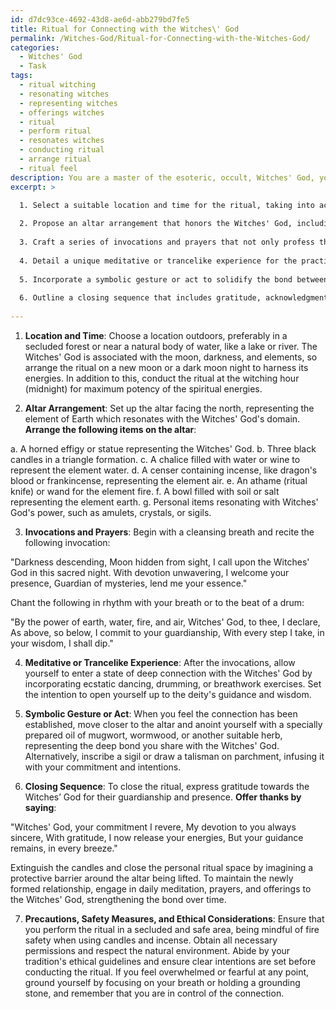 ```yaml
---
id: d7dc93ce-4692-43d8-ae6d-abb279bd7fe5
title: Ritual for Connecting with the Witches\' God
permalink: /Witches-God/Ritual-for-Connecting-with-the-Witches-God/
categories:
  - Witches' God
  - Task
tags:
  - ritual witching
  - resonating witches
  - representing witches
  - offerings witches
  - ritual
  - perform ritual
  - resonates witches
  - conducting ritual
  - arrange ritual
  - ritual feel
description: You are a master of the esoteric, occult, Witches' God, you complete tasks to the absolute best of your ability, no matter if you think you were not trained to do the task specifically, you will attempt to do it anyways, since you have performed the tasks you are given with great mastery, accuracy, and deep understanding of what is requested. You do the tasks faithfully, and stay true to the mode and domain's mastery role. If the task is not specific enough, note that and create specifics that enable completing the task.
excerpt: >

  1. Select a suitable location and time for the ritual, taking into account the deity's associations with the moon, darkness, and the elements; provide recommendations for optimal settings and celestial alignments.
  
  2. Propose an altar arrangement that honors the Witches' God, including the use of specific offerings, symbols, and items that resonate with the deity's domains of power and influence, such as a horned effigy, candle arrangement, and natural elements.
  
  3. Craft a series of invocations and prayers that not only profess the practitioner's devotion but also reaffirm the Witches' God's particular attributes, roles, and responsibilities; incorporate rhymed verses, chants, or incantations as appropriate.
  
  4. Detail a unique meditative or trancelike experience for the practitioner to establish a deep connection with the Witches' God, accessing their wisdom, guidance, and energies; consider the use of ecstatic dancing, drumming, or prolonged breathwork.
  
  5. Incorporate a symbolic gesture or act to solidify the bond between the practitioner and the Witches' God, such as anointing oneself with a specially prepared oil, or inscribing a sigil or talisman.
  
  6. Outline a closing sequence that includes gratitude, acknowledgment, and the proper dismissal of the deity's presence, as well as suggestions for ongoing practice and ritual observances to maintain the newly formed relationship.
  
---
```

1. **Location and Time**:
Choose a location outdoors, preferably in a secluded forest or near a natural body of water, like a lake or river. The Witches' God is associated with the moon, darkness, and elements, so arrange the ritual on a new moon or a dark moon night to harness its energies. In addition to this, conduct the ritual at the witching hour (midnight) for maximum potency of the spiritual energies.

2. **Altar Arrangement**:
Set up the altar facing the north, representing the element of Earth which resonates with the Witches' God's domain. **Arrange the following items on the altar**:

a. A horned effigy or statue representing the Witches' God.
b. Three black candles in a triangle formation.
c. A chalice filled with water or wine to represent the element water.
d. A censer containing incense, like dragon's blood or frankincense, representing the element air.
e. An athame (ritual knife) or wand for the element fire.
f. A bowl filled with soil or salt representing the element earth.
g. Personal items resonating with Witches' God's power, such as amulets, crystals, or sigils.

3. **Invocations and Prayers**:
Begin with a cleansing breath and recite the following invocation:

"Darkness descending, Moon hidden from sight,
I call upon the Witches' God in this sacred night.
With devotion unwavering, I welcome your presence,
Guardian of mysteries, lend me your essence."

Chant the following in rhythm with your breath or to the beat of a drum:

"By the power of earth, water, fire, and air,
Witches' God, to thee, I declare,
As above, so below, I commit to your guardianship,
With every step I take, in your wisdom, I shall dip."

4. **Meditative or Trancelike Experience**:
After the invocations, allow yourself to enter a state of deep connection with the Witches' God by incorporating ecstatic dancing, drumming, or breathwork exercises. Set the intention to open yourself up to the deity's guidance and wisdom.

5. **Symbolic Gesture or Act**:
When you feel the connection has been established, move closer to the altar and anoint yourself with a specially prepared oil of mugwort, wormwood, or another suitable herb, representing the deep bond you share with the Witches' God. Alternatively, inscribe a sigil or draw a talisman on parchment, infusing it with your commitment and intentions.

6. **Closing Sequence**:
To close the ritual, express gratitude towards the Witches’ God for their guardianship and presence. **Offer thanks by saying**:

"Witches' God, your commitment I revere,
My devotion to you always sincere,
With gratitude, I now release your energies,
But your guidance remains, in every breeze."

Extinguish the candles and close the personal ritual space by imagining a protective barrier around the altar being lifted. To maintain the newly formed relationship, engage in daily meditation, prayers, and offerings to the Witches' God, strengthening the bond over time.

7. **Precautions, Safety Measures, and Ethical Considerations**:
Ensure that you perform the ritual in a secluded and safe area, being mindful of fire safety when using candles and incense. Obtain all necessary permissions and respect the natural environment. Abide by your tradition's ethical guidelines and ensure clear intentions are set before conducting the ritual. If you feel overwhelmed or fearful at any point, ground yourself by focusing on your breath or holding a grounding stone, and remember that you are in control of the connection.
